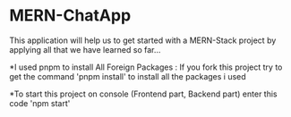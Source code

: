 # MERN-ChatApp

This application will help us to get started with a MERN-Stack project by applying all that we have learned so far... 

*I used pnpm to install All Foreign Packages : If you fork this project try to get the command 'pnpm install' to install all the packages i used

*To start this project on console (Frontend part, Backend part) enter this code 'npm start'


